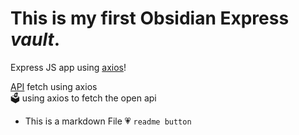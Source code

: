 # This is my first Obsidian Express *vault*.

Express JS app using  [axios](https://axios-http.com/)!

[API]() fetch using axios <br/>
🗳️ using axios to fetch the open api

+ This is a markdown File
💗 `readme button`
